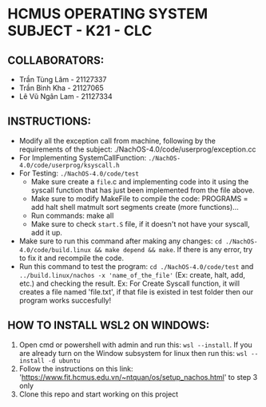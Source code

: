 # HCMUS OPERATING SYSTEM SUBJECT - K21 - CLC
## COLLABORATORS:
- Trần Tùng Lâm - 21127337
- Trần Bình Kha - 21127065
- Lê Vũ Ngân Lam - 21127334

## INSTRUCTIONS:
- Modify all the exception call from machine, following by the requirements of the subject: ./NachOS-4.0/code/userprog/exception.cc
- For Implementing SystemCallFunction: `./NachOS-4.0/code/userprog/ksyscall.h`
- For Testing: `./NachOS-4.0/code/test`
    - Make sure create a `file`.c and implementing code into it using the syscall function that has just been implemented from the file above.
    - Make sure to modify MakeFile to compile the code: PROGRAMS = add halt shell matmult sort segments create (more functions)...
    - Run commands: make all
    - Make sure to check `start.S` file, if it doesn't not have your syscall, add it up.
- Make sure to run this command after making any changes: `cd ./NachOS-4.0/code/build.linux && make depend && make`. If there is any error, try to fix it and recompile the code.
- Run this command to test the program: `cd ./NachOS-4.0/code/test` and `../build.linux/nachos -x 'name_of_the_file'` (Ex: create, halt, add, etc.) and checking the result. Ex: For Create Syscall function, it will creates a file named 'file.txt', if that file is existed in test folder then our program works succesfully!

## HOW TO INSTALL WSL2 ON WINDOWS:
1. Open cmd or powershell with admin and run this: `wsl --install`. If you are already turn on the Window subsystem for linux then run this: `wsl --install -d ubuntu`
2. Follow the instructions on this link: 'https://www.fit.hcmus.edu.vn/~ntquan/os/setup_nachos.html' to step 3 only
3. Clone this repo and start working on this project
